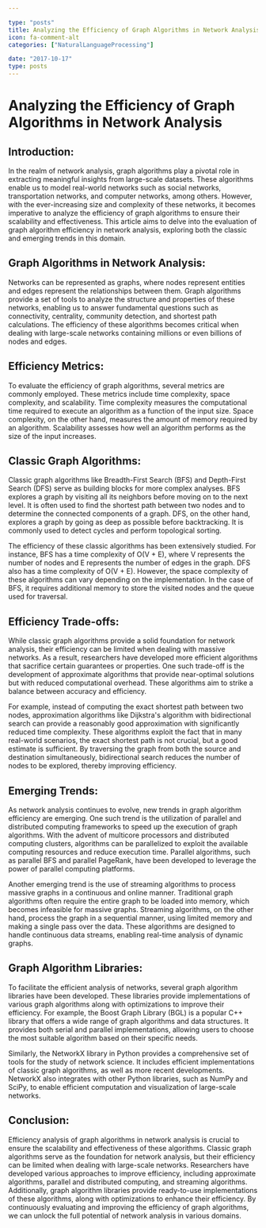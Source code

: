 ```yaml
---

type: "posts"
title: Analyzing the Efficiency of Graph Algorithms in Network Analysis
icon: fa-comment-alt
categories: ["NaturalLanguageProcessing"]

date: "2017-10-17"
type: posts
---
```





# Analyzing the Efficiency of Graph Algorithms in Network Analysis

## Introduction:
In the realm of network analysis, graph algorithms play a pivotal role in extracting meaningful insights from large-scale datasets. These algorithms enable us to model real-world networks such as social networks, transportation networks, and computer networks, among others. However, with the ever-increasing size and complexity of these networks, it becomes imperative to analyze the efficiency of graph algorithms to ensure their scalability and effectiveness. This article aims to delve into the evaluation of graph algorithm efficiency in network analysis, exploring both the classic and emerging trends in this domain.

## Graph Algorithms in Network Analysis:
Networks can be represented as graphs, where nodes represent entities and edges represent the relationships between them. Graph algorithms provide a set of tools to analyze the structure and properties of these networks, enabling us to answer fundamental questions such as connectivity, centrality, community detection, and shortest path calculations. The efficiency of these algorithms becomes critical when dealing with large-scale networks containing millions or even billions of nodes and edges.

## Efficiency Metrics:
To evaluate the efficiency of graph algorithms, several metrics are commonly employed. These metrics include time complexity, space complexity, and scalability. Time complexity measures the computational time required to execute an algorithm as a function of the input size. Space complexity, on the other hand, measures the amount of memory required by an algorithm. Scalability assesses how well an algorithm performs as the size of the input increases.

## Classic Graph Algorithms:
Classic graph algorithms like Breadth-First Search (BFS) and Depth-First Search (DFS) serve as building blocks for more complex analyses. BFS explores a graph by visiting all its neighbors before moving on to the next level. It is often used to find the shortest path between two nodes and to determine the connected components of a graph. DFS, on the other hand, explores a graph by going as deep as possible before backtracking. It is commonly used to detect cycles and perform topological sorting.

The efficiency of these classic algorithms has been extensively studied. For instance, BFS has a time complexity of O(V + E), where V represents the number of nodes and E represents the number of edges in the graph. DFS also has a time complexity of O(V + E). However, the space complexity of these algorithms can vary depending on the implementation. In the case of BFS, it requires additional memory to store the visited nodes and the queue used for traversal.

## Efficiency Trade-offs:
While classic graph algorithms provide a solid foundation for network analysis, their efficiency can be limited when dealing with massive networks. As a result, researchers have developed more efficient algorithms that sacrifice certain guarantees or properties. One such trade-off is the development of approximate algorithms that provide near-optimal solutions but with reduced computational overhead. These algorithms aim to strike a balance between accuracy and efficiency.

For example, instead of computing the exact shortest path between two nodes, approximation algorithms like Dijkstra's algorithm with bidirectional search can provide a reasonably good approximation with significantly reduced time complexity. These algorithms exploit the fact that in many real-world scenarios, the exact shortest path is not crucial, but a good estimate is sufficient. By traversing the graph from both the source and destination simultaneously, bidirectional search reduces the number of nodes to be explored, thereby improving efficiency.

## Emerging Trends:
As network analysis continues to evolve, new trends in graph algorithm efficiency are emerging. One such trend is the utilization of parallel and distributed computing frameworks to speed up the execution of graph algorithms. With the advent of multicore processors and distributed computing clusters, algorithms can be parallelized to exploit the available computing resources and reduce execution time. Parallel algorithms, such as parallel BFS and parallel PageRank, have been developed to leverage the power of parallel computing platforms.

Another emerging trend is the use of streaming algorithms to process massive graphs in a continuous and online manner. Traditional graph algorithms often require the entire graph to be loaded into memory, which becomes infeasible for massive graphs. Streaming algorithms, on the other hand, process the graph in a sequential manner, using limited memory and making a single pass over the data. These algorithms are designed to handle continuous data streams, enabling real-time analysis of dynamic graphs.

## Graph Algorithm Libraries:
To facilitate the efficient analysis of networks, several graph algorithm libraries have been developed. These libraries provide implementations of various graph algorithms along with optimizations to improve their efficiency. For example, the Boost Graph Library (BGL) is a popular C++ library that offers a wide range of graph algorithms and data structures. It provides both serial and parallel implementations, allowing users to choose the most suitable algorithm based on their specific needs.

Similarly, the NetworkX library in Python provides a comprehensive set of tools for the study of network science. It includes efficient implementations of classic graph algorithms, as well as more recent developments. NetworkX also integrates with other Python libraries, such as NumPy and SciPy, to enable efficient computation and visualization of large-scale networks.

## Conclusion:
Efficiency analysis of graph algorithms in network analysis is crucial to ensure the scalability and effectiveness of these algorithms. Classic graph algorithms serve as the foundation for network analysis, but their efficiency can be limited when dealing with large-scale networks. Researchers have developed various approaches to improve efficiency, including approximate algorithms, parallel and distributed computing, and streaming algorithms. Additionally, graph algorithm libraries provide ready-to-use implementations of these algorithms, along with optimizations to enhance their efficiency. By continuously evaluating and improving the efficiency of graph algorithms, we can unlock the full potential of network analysis in various domains.